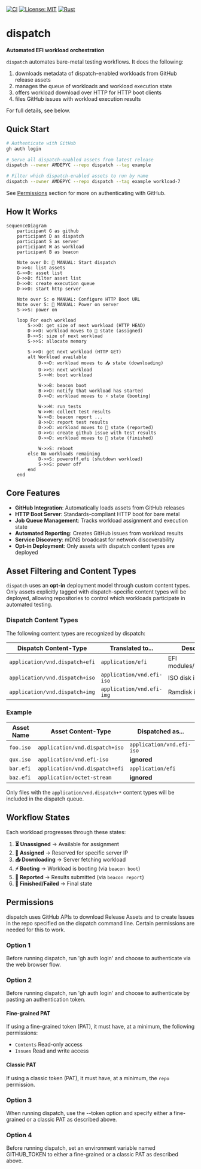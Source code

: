 [![CI](https://github.com/AMDEPYC/dispatch/workflows/CI/badge.svg)](https://github.com/AMDEPYC/dispatch/actions/workflows/ci.yml)
[![License: MIT](https://img.shields.io/badge/License-MIT-yellow.svg)](https://opensource.org/licenses/MIT)
[![Rust](https://img.shields.io/badge/rust-nightly-red.svg)](https://forge.rust-lang.org/infra/channel-releases.html)

# dispatch

**Automated EFI workload orchestration**

`dispatch` automates bare-metal testing workflows. It does the following:

1. downloads metadata of dispatch-enabled workloads from GitHub release assets
2. manages the queue of workloads and workload execution state
3. offers workload download over HTTP for HTTP boot clients
4. files GitHub issues with workload execution results

For full details, see below.

## Quick Start

```bash
# Authenticate with GitHub
gh auth login

# Serve all dispatch-enabled assets from latest release
dispatch --owner AMDEPYC --repo dispatch --tag example

# Filter which dispatch-enabled assets to run by name
dispatch --owner AMDEPYC --repo dispatch --tag example workload-7
```

See [Permissions](#permissions) section  for more on authenticating with GitHub.

## How It Works

```mermaid
sequenceDiagram
    participant G as github
    participant D as dispatch
    participant S as server
    participant W as workload
    participant B as beacon

    Note over D: 🚀 MANUAL: Start dispatch
    D->>G: list assets
    G->>D: asset list
    D->>D: filter asset list
    D->>D: create execution queue
    D->>D: start http server
    
    Note over S: ⚙️ MANUAL: Configure HTTP Boot URL
    Note over S: 🔌 MANUAL: Power on server
    S->>S: power on

    loop For each workload
        S->>D: get size of next workload (HTTP HEAD)
        D->>D: workload moves to 📌 state (assigned)
        D->>S: size of next workload
        S->>S: allocate memory

        S->>D: get next workload (HTTP GET)
        alt Workload available
            D->>D: workload moves to 📥 state (downloading)
            D->>S: next workload
            S->>W: boot workload
            
            W->>B: beacon boot
            B->>D: notify that workload has started
            D->>D: workload moves to ⚡ state (booting)

            W->>W: run tests
            W->>W: collect test results
            W->>B: beacon report ...
            B->>D: report test results
            D->>D: workload moves to 📝 state (reported)
            D->>G: create github issue with test results
            D->>D: workload moves to 🏁 state (finished)

            W->>S: reboot
        else No workloads remaining
            D->>S: poweroff.efi (shutdown workload)
            S->>S: power off
        end
    end
```

## Core Features

- **GitHub Integration**: Automatically loads assets from GitHub releases
- **HTTP Boot Server**: Standards-compliant HTTP boot for bare metal
- **Job Queue Management**: Tracks workload assignment and execution state
- **Automated Reporting**: Creates GitHub issues from workload results
- **Service Discovery**: mDNS broadcast for network discoverability
- **Opt-in Deployment**: Only assets with dispatch content types are deployed

## Asset Filtering and Content Types

`dispatch` uses an **opt-in** deployment model through custom content types.
Only assets explicitly tagged with dispatch-specific content types will be
deployed, allowing repositories to control which workloads participate in
automated testing.

### Dispatch Content Types

The following content types are recognized by dispatch:

| Dispatch Content-Type          | Translated to...          | Description              |
|--------------------------------|---------------------------|--------------------------|
| `application/vnd.dispatch+efi` | `application/efi`         | EFI modules/applications |
| `application/vnd.dispatch+iso` | `application/vnd.efi-iso` | ISO disk images          |
| `application/vnd.dispatch+img` | `application/vnd.efi-img` | Ramdisk images           |

### Example

| Asset Name | Asset Content-Type             | Dispatched as...          |
|------------|--------------------------------|---------------------------|
| `foo.iso`  | `application/vnd.dispatch+iso` | `application/vnd.efi-iso` |
| `qux.iso`  | `application/vnd.efi-iso`      | **ignored**               |
| `bar.efi`  | `application/vnd.dispatch+efi` | `application/efi`         |
| `baz.efi`  | `application/octet-stream`     | **ignored**               |

Only files with the `application/vnd.dispatch+*` content types will be included in the dispatch queue.

## Workflow States

Each workload progresses through these states:

1. **⏳ Unassigned** → Available for assignment
2. **📌 Assigned** → Reserved for specific server IP
3. **📥 Downloading** → Server fetching workload
4. **⚡ Booting** → Workload is booting (via `beacon boot`)
5. **📝 Reported** → Results submitted (via `beacon report`)
6. **🏁 Finished/Failed** → Final state

## Permissions

dispatch uses GitHub APIs to download Release Assets and to create Issues in the repo specified on the dispatch command line. Certain permissions are needed for this to work.

### Option 1

Before running dispatch, run 'gh auth login' and choose to authenticate via the web browser flow.

### Option 2

Before running dispatch, run 'gh auth login' and choose to authenticate by pasting an authentication token. 

#### Fine-grained PAT
  
If using a fine-grained token (PAT), it must have, at a minimum, the following permissions:
    
- `Contents` Read-only access
- `Issues` Read and write access
  
#### Classic PAT
  
If using a classic token (PAT), it must have, at a minimum, the `repo` permission.

### Option 3

When running dispatch, use the --token option and specify either a fine-grained or a classic PAT as described above.

### Option 4

Before running dispatch, set an environment variable named GITHUB_TOKEN to either a fine-grained or a classic PAT as described above.
